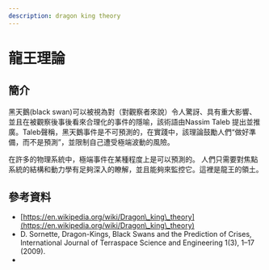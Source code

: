 ```yaml
---
description: dragon king theory
---
```


# 龍王理論

## 簡介

黑天鵝(black swan)可以被視為對（對觀察者來說）令人驚訝、具有重大影響、並且在被觀察後事後看來合理化的事件的隱喻，該術語由Nassim Taleb 提出並推廣。Taleb聲稱，黑天鵝事件是不可預測的，在實踐中，該理論鼓勵人們“做好準備，而不是預測”，並限制自己遭受極端波動的風險。

在許多的物理系統中，極端事件在某種程度上是可以預測的。 人們只需要對焦點系統的結構和動力學有足夠深入的瞭解，並且能夠來監控它。這裡是龍王的領土。



## 參考資料

* [https://en.wikipedia.org/wiki/Dragon\_king\_theory](https://en.wikipedia.org/wiki/Dragon\_king\_theory)
* D. Sornette, Dragon-Kings, Black Swans and the Prediction of Crises, International Journal of Terraspace Science and Engineering 1(3), 1–17 (2009).
*
